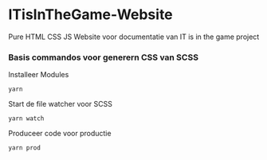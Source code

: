 # ITisInTheGame-Website
Pure HTML CSS JS Website voor documentatie van IT is in the game project

### Basis commandos voor generern CSS van SCSS

Installeer Modules

`yarn 
`

Start de file watcher voor SCSS

`yarn watch`

Produceer code voor productie

`yarn prod`